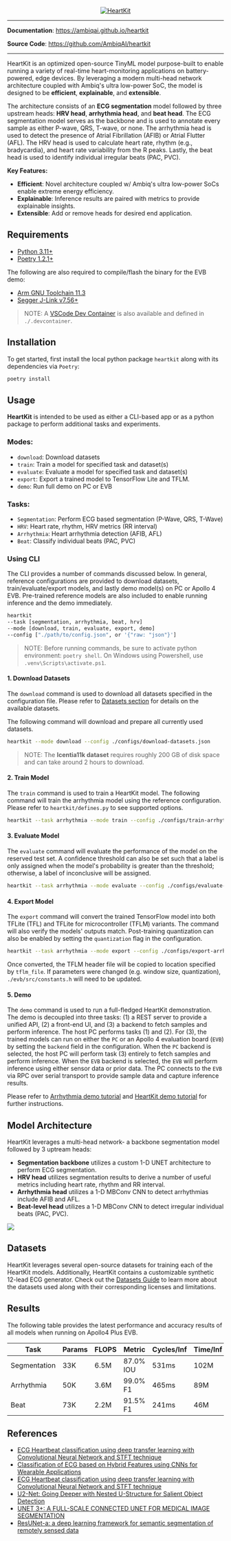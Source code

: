 <p align="center">
  <a href="https://github.com/AmbiqAI/heartkit"><img src="./docs/assets/heartkit-banner.png" alt="HeartKit"></a>
</p>

---

**Documentation**: <a href="https://ambiqai.github.io/heartkit" target="_blank">https://ambiqai.github.io/heartkit</a>

**Source Code**: <a href="https://github.com/AmbiqAI/heartkit" target="_blank">https://github.com/AmbiqAI/heartkit</a>

---

HeartKit is an optimized open-source TinyML model purpose-built to enable running a variety of real-time heart-monitoring applications on battery-powered, edge devices. By leveraging a modern multi-head network architecture coupled with Ambiq's ultra low-power SoC, the model is designed to be **efficient**, **explainable**, and **extensible**.

The architecture consists of an **ECG segmentation** model followed by three upstream heads: **HRV head**, **arrhythmia head**, and **beat head**. The ECG segmentation model serves as the backbone and is used to annotate every sample as either P-wave, QRS, T-wave, or none. The arrhythmia head is used to detect the presence of Atrial Fibrillation (AFIB) or Atrial Flutter (AFL). The HRV head is used to calculate heart rate, rhythm (e.g., bradycardia), and heart rate variability from the R peaks. Lastly, the beat head is used to identify individual irregular beats (PAC, PVC).

**Key Features:**

* **Efficient**: Novel architecture coupled w/ Ambiq's ultra low-power SoCs enable extreme energy efficiency.
* **Explainable**: Inference results are paired with metrics to provide explainable insights.
* **Extensible**: Add or remove heads for desired end application.

## Requirements

* [Python 3.11+](https://www.python.org)
* [Poetry 1.2.1+](https://python-poetry.org/docs/#installation)

The following are also required to compile/flash the binary for the EVB demo:

* [Arm GNU Toolchain 11.3](https://developer.arm.com/downloads/-/arm-gnu-toolchain-downloads)
* [Segger J-Link v7.56+](https://www.segger.com/downloads/jlink/)

> NOTE: A [VSCode Dev Container](https://code.visualstudio.com/docs/devcontainers/containers) is also available and defined in `./.devcontainer`.


## Installation

To get started, first install the local python package `heartkit` along with its dependencies via `Poetry`:

```bash
poetry install
```

## Usage

__HeartKit__ is intended to be used as either a CLI-based app or as a python package to perform additional tasks and experiments.

### Modes:

* `download`: Download datasets
* `train`: Train a model for specified task and dataset(s)
* `evaluate`: Evaluate a model for specified task and dataset(s)
* `export`: Export a trained model to TensorFlow Lite and TFLM.
* `demo`: Run full demo on PC or EVB

### Tasks:

* `Segmentation`: Perform ECG based segmentation (P-Wave, QRS, T-Wave)
* `HRV`: Heart rate, rhythm, HRV metrics (RR interval)
* `Arrhythmia`: Heart arrhythmia detection (AFIB, AFL)
* `Beat`: Classify individual beats (PAC, PVC)


### Using CLI

The CLI provides a number of commands discussed below. In general, reference configurations are provided to download datasets, train/evaluate/export models, and lastly demo model(s) on PC or Apollo 4 EVB. Pre-trained reference models are also included to enable running inference and the demo immediately.

```bash
heartkit
--task [segmentation, arrhythmia, beat, hrv]
--mode [download, train, evaluate, export, demo]
--config ["./path/to/config.json", or '{"raw: "json"}']
```

> NOTE: Before running commands, be sure to activate python environment: `poetry shell`. On Windows using Powershell, use `.venv\Scripts\activate.ps1`.

#### __1. Download Datasets__

The `download` command is used to download all datasets specified in the configuration file. Please refer to [Datasets section](#datasets) for details on the available datasets.

The following command will download and prepare all currently used datasets.

```bash
heartkit --mode download --config ./configs/download-datasets.json
```

> NOTE: The __Icentia11k dataset__ requires roughly 200 GB of disk space and can take around 2 hours to download.

#### __2. Train Model__

The `train` command is used to train a HeartKit model. The following command will train the arrhythmia model using the reference configuration. Please refer to `heartkit/defines.py` to see supported options.

```bash
heartkit --task arrhythmia --mode train --config ./configs/train-arrhythmia-model.json
```

#### __3. Evaluate Model__

The `evaluate` command will evaluate the performance of the model on the reserved test set. A confidence threshold can also be set such that a label is only assigned when the model's probability is greater than the threshold; otherwise, a label of inconclusive will be assigned.

```bash
heartkit --task arrhythmia --mode evaluate --config ./configs/evaluate-arrhythmia-model.json
```

#### __4. Export Model__

The `export` command will convert the trained TensorFlow model into both TFLite (TFL) and TFLite for microcontroller (TFLM) variants. The command will also verify the models' outputs match. Post-training quantization can also be enabled by setting the `quantization` flag in the configuration.

```bash
heartkit --task arrhythmia --mode export --config ./configs/export-arrhythmia-model.json
```

Once converted, the TFLM header file will be copied to location specified by `tflm_file`. If parameters were changed (e.g. window size, quantization), `./evb/src/constants.h` will need to be updated.

#### __5. Demo__

The `demo` command is used to run a full-fledged HeartKit demonstration. The demo is decoupled into three tasks: (1) a REST server to provide a unified API, (2) a front-end UI, and (3) a backend to fetch samples and perform inference. The host PC performs tasks (1) and (2). For (3), the trained models can run on either the `PC` or an Apollo 4 evaluation board (`EVB`) by setting the `backend` field in the configuration. When the `PC` backend is selected, the host PC will perform task (3) entirely to fetch samples and perform inference. When the `EVB` backend is selected, the `EVB` will perform inference using either sensor data or prior data. The PC connects to the `EVB` via RPC over serial transport to provide sample data and capture inference results.

Please refer to [Arrhythmia demo tutorial](./docs/tutorials/arrhythmia-demo.md) and [HeartKit demo tutorial](./docs/tutorials/heartkit-demo.md) for further instructions.

## Model Architecture

HeartKit leverages a multi-head network- a backbone segmentation model followed by 3 uptream heads:

* __Segmentation backbone__ utilizes a custom 1-D UNET architecture to perform ECG segmentation.
* __HRV head__ utilizes segmentation results to derive a number of useful metrics including heart rate, rhythm and RR interval.
* __Arrhythmia head__ utilizes a 1-D MBConv CNN to detect arrhythmias include AFIB and AFL.
* __Beat-level head__ utilizes a 1-D MBConv CNN to detect irregular individual beats (PAC, PVC).

![](./docs/assets/heartkit-architecture.svg)

## Datasets

HeartKit leverages several open-source datasets for training each of the HeartKit models. Additionally, HeartKit contains a customizable synthetic 12-lead ECG generator. Check out the [Datasets Guide](./datasets.md) to learn more about the datasets used along with their corresponding licenses and limitations.

## Results

The following table provides the latest performance and accuracy results of all models when running on Apollo4 Plus EVB.

| Task           | Params   | FLOPS   | Metric     | Cycles/Inf | Time/Inf   |
| -------------- | -------- | ------- | ---------- | ---------- | ---------- |
| Segmentation   | 33K      | 6.5M    | 87.0% IOU  | 531ms      | 102M       |
| Arrhythmia     | 50K      | 3.6M    | 99.0% F1   | 465ms      | 89M        |
| Beat           | 73K      | 2.2M    | 91.5% F1   | 241ms      | 46M        |


## References

* [ECG Heartbeat classification using deep transfer learning with Convolutional Neural Network and STFT technique](https://arxiv.org/abs/2206.14200)
* [Classification of ECG based on Hybrid Features using CNNs for Wearable Applications](https://arxiv.org/pdf/2206.07648.pdf)
* [ECG Heartbeat classification using deep transfer learning with Convolutional Neural Network and STFT technique](https://arxiv.org/pdf/2206.14200.pdf)
* [U2-Net: Going Deeper with Nested U-Structure for Salient Object Detection](https://arxiv.org/abs/2005.09007)
* [UNET 3+: A FULL-SCALE CONNECTED UNET FOR MEDICAL IMAGE SEGMENTATION](https://arxiv.org/pdf/2004.08790.pdf)
* [ResUNet-a: a deep learning framework for semantic segmentation of remotely sensed data](https://arxiv.org/pdf/1904.00592.pdf)
